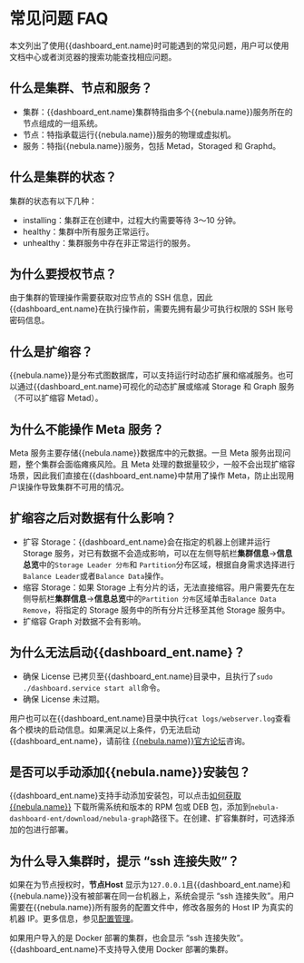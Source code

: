 # 常见问题 FAQ

本文列出了使用{{dashboard_ent.name}时可能遇到的常见问题，用户可以使用文档中心或者浏览器的搜索功能查找相应问题。

## 什么是集群、节点和服务？

- 集群：{{dashboard_ent.name}集群特指由多个{{nebula.name}}服务所在的节点组成的一组系统。
- 节点：特指承载运行{{nebula.name}}服务的物理或虚拟机。
- 服务：特指{{nebula.name}}服务，包括 Metad，Storaged 和 Graphd。

## 什么是集群的状态？

集群的状态有以下几种：

- installing：集群正在创建中，过程大约需要等待 3～10 分钟。
- healthy：集群中所有服务正常运行。
- unhealthy：集群服务中存在非正常运行的服务。

## 为什么要授权节点？

由于集群的管理操作需要获取对应节点的 SSH 信息，因此{{dashboard_ent.name}在执行操作前，需要先拥有最少可执行权限的 SSH 账号密码信息。

## 什么是扩缩容？

{{nebula.name}}是分布式图数据库，可以支持运行时动态扩展和缩减服务。也可以通过{{dashboard_ent.name}可视化的动态扩展或缩减 Storage 和 Graph 服务（不可以扩缩容 Metad）。

## 为什么不能操作 Meta 服务？

Meta 服务主要存储{{nebula.name}}数据库中的元数据。一旦 Meta 服务出现问题，整个集群会面临瘫痪风险。且 Meta 处理的数据量较少，一般不会出现扩缩容场景，因此我们直接在{{dashboard_ent.name}中禁用了操作 Meta，防止出现用户误操作导致集群不可用的情况。

## 扩缩容之后对数据有什么影响？

- 扩容 Storage：{{dashboard_ent.name}会在指定的机器上创建并运行 Storage 服务，对已有数据不会造成影响，可以在左侧导航栏**集群信息**->**信息总览**中的`Storage Leader 分布`和 `Partition`分布区域，根据自身需求选择进行`Balance Leader`或者`Balance Data`操作。
- 缩容 Storage：如果 Storage 上有分片的话，无法直接缩容。用户需要先在左侧导航栏**集群信息**->**信息总览**中的`Partition 分布`区域单击`Balance Data Remove`，将指定的 Storage 服务中的所有分片迁移至其他 Storage 服务中。
- 扩缩容 Graph 对数据不会有影响。

## 为什么无法启动{{dashboard_ent.name}？

- 确保 License 已拷贝至{{dashboard_ent.name}目录中，且执行了`sudo ./dashboard.service start all`命令。
- 确保 License 未过期。

用户也可以在{{dashboard_ent.name}目录中执行`cat logs/webserver.log`查看各个模块的启动信息。如果满足以上条件，仍无法启动{{dashboard_ent.name}，请前往 [{{nebula.name}}官方论坛](https://discuss.nebula-graph.com.cn/ "点击前往{{nebula.name}}官方论坛")咨询。

## 是否可以手动添加{{nebula.name}}安装包？

{{dashboard_ent.name}支持手动添加安装包，可以点击[如何获取{{nebula.name}}](https://nebula-graph.com.cn/download/) 下载所需系统和版本的 RPM 包或 DEB 包，添加到`nebula-dashboard-ent/download/nebula-graph`路径下。在创建、扩容集群时，可选择添加的包进行部署。

<!-- 集群操作中已提供sudo操作选项，用户可以直接在导入集群的时候选择是否执行sudo.

## 为什么导入集群时，提示“权限不足”？

导入集群的时候，需要访问服务安装的路径。如果操作服务的账号没有访问权限的话，无法成功导入集群。用户可授予操作账号访问服务的权限（例如`sudo chown -R tom:tom nebula`），然后使用操作账号重启服务。  -->

## 为什么导入集群时，提示 “ssh 连接失败”？

如果在为节点授权时，**节点Host** 显示为`127.0.0.1`且{{dashboard_ent.name}和{{nebula.name}}没有被部署在同一台机器上，系统会提示 “ssh 连接失败”。用户需要在{{nebula.name}}所有服务的配置文件中，修改各服务的 Host IP 为真实的机器 IP。更多信息，参见[配置管理](../5.configurations-and-logs/1.configurations/1.configurations.md)。

如果用户导入的是 Docker 部署的集群，也会显示 “ssh 连接失败”。{{dashboard_ent.name}不支持导入使用 Docker 部署的集群。
